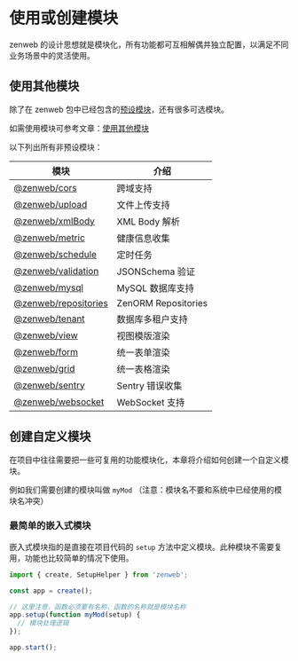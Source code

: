 # 使用或创建模块

zenweb 的设计思想就是模块化，所有功能都可互相解偶并独立配置，以满足不同业务场景中的灵活使用。

## 使用其他模块

除了在 zenweb 包中已经包含的[预设模块](../modules/zenweb#内置模块)，还有很多可选模块。

如需使用模块可参考文章：[使用其他模块](../modules/zenweb#使用其他模块)

以下列出所有非预设模块：

| 模块 | 介绍 |
| ---- | ---- |
| [@zenweb/cors](../modules/cors) | 跨域支持
| [@zenweb/upload](../modules/upload) | 文件上传支持
| [@zenweb/xmlBody](../modules/xml-body) | XML Body 解析
| [@zenweb/metric](../modules/metric) | 健康信息收集
| [@zenweb/schedule](../modules/schedule) | 定时任务
| [@zenweb/validation](../modules/validation) | JSONSchema 验证
| [@zenweb/mysql](../modules/mysql) | MySQL 数据库支持
| [@zenweb/repositories](../modules/repositories) | ZenORM Repositories
| [@zenweb/tenant](../modules/tenant) | 数据库多租户支持
| [@zenweb/view](../modules/view) | 视图模版渲染
| [@zenweb/form](../modules/form) | 统一表单渲染
| [@zenweb/grid](../modules/grid) | 统一表格渲染
| [@zenweb/sentry](../modules/sentry) | Sentry 错误收集
| [@zenweb/websocket](../modules/websocket) | WebSocket 支持

## 创建自定义模块

在项目中往往需要把一些可复用的功能模块化，本章将介绍如何创建一个自定义模块。

例如我们需要创建的模块叫做 `myMod` （注意：模块名不要和系统中已经使用的模块名冲突）

### 最简单的嵌入式模块

嵌入式模块指的是直接在项目代码的 `setup` 方法中定义模块。此种模块不需要复用，功能也比较简单的情况下使用。

```ts
import { create, SetupHelper } from 'zenweb';

const app = create();

// 这里注意，函数必须要有名称，函数的名称就是模块名称
app.setup(function myMod(setup) {
  // 模块处理逻辑
});

app.start();
```

